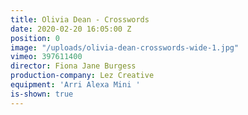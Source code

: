 ```yaml
---
title: Olivia Dean - Crosswords
date: 2020-02-20 16:05:00 Z
position: 0
image: "/uploads/olivia-dean-crosswords-wide-1.jpg"
vimeo: 397611400
director: Fiona Jane Burgess
production-company: Lez Creative
equipment: 'Arri Alexa Mini '
is-shown: true
---
```


